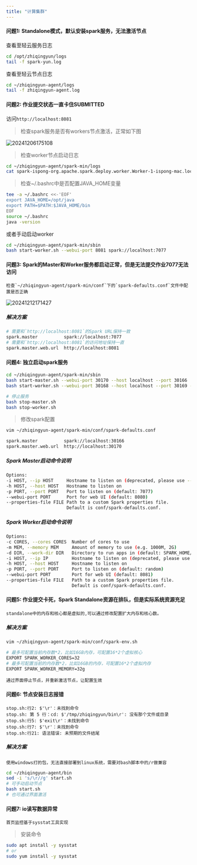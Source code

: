 ```yaml
---
title: "计算集群"
---
```


#### 问题1: Standalone模式，默认安装spark服务，无法激活节点

查看至轻云服务日志

```bash
cd /opt/zhiqingyun/logs
tail -f spark-yun.log
```

查看至轻云节点日志

```bash
cd ~/zhiqingyun-agent/logs
tail -f zhiqingyun-agent.log
```

#### 问题2: 作业提交状态一直卡住SUBMITTED

访问`http://localhost:8081`

> 检查spark服务是否有workers节点激活，正常如下图

![20241206175108](https://img.isxcode.com/picgo/20241206175108.png)

> 检查worker节点启动日志

```bash
cd ~/zhiqingyun-agent/spark-min/logs
cat spark-ispong-org.apache.spark.deploy.worker.Worker-1-ispong-mac.local.out
```

> 检查~/.bashrc中是否配置JAVA_HOME变量

```bash
tee -a ~/.bashrc <<-'EOF'
export JAVA_HOME=/opt/java
export PATH=$PATH:$JAVA_HOME/bin
EOF
source ~/.bashrc
java -version
```

或者手动启动worker

```bash
cd ~/zhiqingyun-agent/spark-min/sbin
bash start-worker.sh --webui-port 8081 spark://localhost:7077
```

#### 问题3: Spark的Master和Worker服务都启动正常，但是无法提交作业7077无法访问

```wikitext
检查`~/zhiqingyun-agent/spark-min/conf`下的`spark-defaults.conf`文件中配置是否正确
```

![20241212171427](https://img.isxcode.com/picgo/20241212171427.png)

##### 解决方案

```bash
# 需要和`http://localhost:8081`的Spark URL保持一致
spark.master          spark://localhost:7077
# 需要和`http://localhost:8081`的访问地址保持一直 
spark.master.web.url  http://localhost:8081
```

#### 问题4: 独立启动spark服务

```bash
cd ~/zhiqingyun-agent/spark-min/sbin
bash start-master.sh --webui-port 30170 --host localhost --port 30166
bash start-worker.sh --webui-port 30168 --host localhost --port 30169 -c 12 -m 20g spark://localhost:30166 

# 停止服务
bash stop-master.sh
bash stop-worker.sh
```

> 修改spark配置

```bash
vim ~/zhiqingyun-agent/spark-min/conf/spark-defaults.conf
```

```bash
spark.master          spark://localhost:30166
spark.master.web.url  http://localhost:30170
```

##### Spark Master启动命令说明

```bash
Options:
-i HOST, --ip HOST     Hostname to listen on (deprecated, please use --host or -h) 
-h HOST, --host HOST   Hostname to listen on
-p PORT, --port PORT   Port to listen on (default: 7077)
--webui-port PORT      Port for web UI (default: 8080)
--properties-file FILE Path to a custom Spark properties file.
                       Default is conf/spark-defaults.conf.
```

##### Spark Worker启动命令说明

```bash
Options:
-c CORES, --cores CORES  Number of cores to use
-m MEM, --memory MEM     Amount of memory to use (e.g. 1000M, 2G)
-d DIR, --work-dir DIR   Directory to run apps in (default: SPARK_HOME/work)
-i HOST, --ip IP         Hostname to listen on (deprecated, please use --host or -h)
-h HOST, --host HOST     Hostname to listen on
-p PORT, --port PORT     Port to listen on (default: random)
--webui-port PORT        Port for web UI (default: 8081)
--properties-file FILE   Path to a custom Spark properties file.
                         Default is conf/spark-defaults.conf. 
```

#### 问题5: 作业提交卡死，Spark Standalone资源在排队，但是实际系统资源充足

```log
standalone中的内存和核心都是虚拟的,可以通过修改配置扩大内存和核心数。
```

##### 解决方案

```bash
vim ~/zhiqingyun-agent/spark-min/conf/spark-env.sh
```

```bash
# 最多可配置当前内存数*2，比如16GB内存，可配置16*2个虚拟核心
EXPORT SPARK_WORKER_CORES=32 
# 最多可配置当前的内存数*2，比如16GB的内存，可配置16*2个虚拟内存
EXPORT SPARK_WORKER_MEMORY=32g 
```

```wikitext
通过界面停止节点，并重新激活节点，让配置生效
```

#### 问题6: 节点安装日志报错

```log
stop.sh:行2: $'\r'：未找到命令
stop.sh: 第 5 行：cd: $'/tmp/zhiqingyun/bin\r': 没有那个文件或目录
stop.sh:行5: $'exit\r'：未找到命令
stop.sh:行7: $'\r'：未找到命令
stop.sh:行21: 语法错误: 未预期的文件结尾
```

##### 解决方案

```wikitext
使用windows打的包，无法直接部署到linux系统，需要对bash脚本中的/r做兼容
```

```bash
cd ~/zhiqingyun-agent/bin
sed -i 's/\r//g' start.sh
# 可手动启动节点
bash start.sh
# 也可通过界面激活
```

#### 问题7: io读写数据异常

```wikitext
首页监控基于sysstat工具实现
```

> 安装命令

```bash
sudo apt install -y sysstat
# or
sudo yum install -y sysstat
```